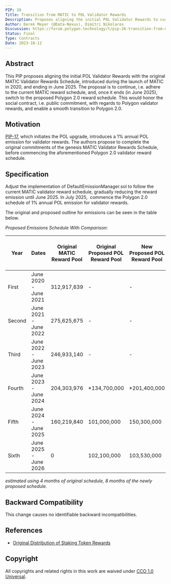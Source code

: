 ```yaml
---
PIP: 26
Title: Transition from MATIC to POL Validator Rewards
Description: Proposes aligning the initial POL Validator Rewards to current rewards schedule
Author: Derek Meyer (@Data-Nexus), Dimitri Nikolaros
Discussion: https://forum.polygon.technology/t/pip-26-transition-from-matic-to-pol-validator-rewards/13046
Status: Final
Type: Contracts
Date: 2023-10-12
---
```


## Abstract

This PIP proposes aligning the initial POL Validator Rewards with the original MATIC Validator Rewards Schedule, introduced during the launch of MATIC in 2020, and ending in June 2025. The proposal is to continue, i.e. adhere to the current MATIC reward schedule, and, once it ends (in June 2025), switch to the proposed Polygon 2.0 reward schedule. This would honor the social contract, i.e. public commitment, with regards to Polygon validator rewards, and enable a smooth transition to Polygon 2.0.
  
## Motivation

[PIP-17](https://github.com/maticnetwork/Polygon-Improvement-Proposals/blob/main/PIPs/PIP-17.md), which initiates the POL upgrade, introduces a 1% annual POL emission for validator rewards.  The authors propose to complete the original commitments of the genesis MATIC Validator Rewards Schedule, before commencing the aforementioned Polygon 2.0 validator reward schedule.



## Specification

Adjust the implementation of DefaultEmissionManager.sol to follow the current MATIC validator reward schedule, gradually reducing the reward emission until June 2025. In July 2025,  commence the Polygon 2.0 schedule of 1% annual POL emission for validator rewards.
  
The original and proposed outline for emissions can be seen in the table below. 

*Proposed Emissions Schedule With Comparison:*

| Year    | Dates                         | Original MATIC Reward Pool | Original Proposed POL Reward Pool | New Proposed POL Reward Pool  | New POL Reward Pool (% PA)|
| ------- | ----------------------------- | -------------------- | --------------------------------- | --------------------------- |----- |
| First   | June 2020 - June  2021        | 312,917,639          | -                                 | -                           | - |
| Second  | June 2021 - June 2022         | 275,625,675          | -                                 | -                           |- |
| Third   | June 2022 - June 2023         | 246,933,140 | - | - |- |
| Fourth | June 2023 - June 2024 | 204,303,976 |\*134,700,000|\*201,400,000|2 
| Fifth  | June  2024 - June 2025 | 160,219,840          | 101,000,000                       | 150,300,000                 |1.5 |
| Sixth | June 2025 -  June 2026 | 0 | 102,100,000 | 103,530,000 |1 |

*estimated using 4 months of original schedule, 8 months of the newly proposed schedule.*

## Backward Compatibility

This change causes no identifiable backward incompatibilities.
  
## References 

-   [Original Distribution of Staking Token Rewards](https:forum.polygon.technology/t/an-update-on-distribution-of-staking-token-rewards/9654/)
    
## Copyright
All copyrights and related rights in this work are waived under [CCO 1.0 Universal](https://creativecommons.org/publicdomain/zero/1.0/legalcode).

